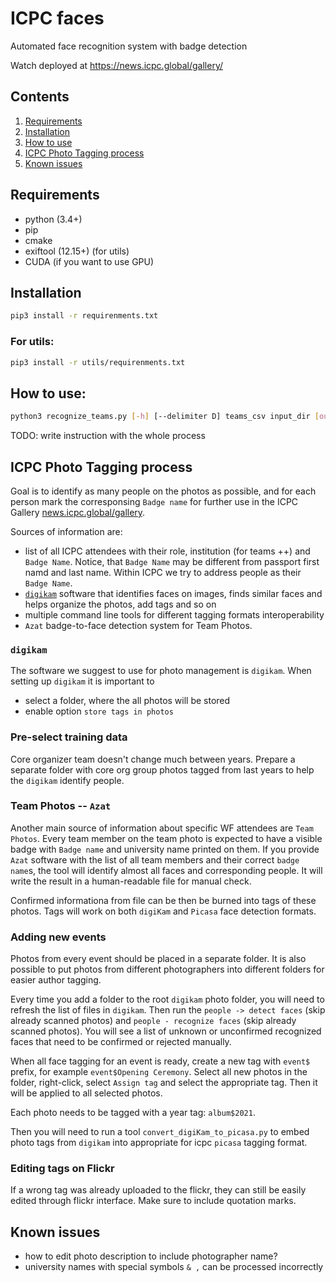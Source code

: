 # ICPC faces
Automated face recognition system with badge detection

Watch deployed at https://news.icpc.global/gallery/

## Contents
1. [Requirements](#requirements)
2. [Installation](#installation)
2. [How to use](#how-to-use)
3. [ICPC Photo Tagging process](#icpc-photo-tagging-process)
4. [Known issues](#known-issues)

## Requirements
- python (3.4+)
- pip
- cmake
- exiftool (12.15+) (for utils) 
- CUDA (if you want to use GPU)

## Installation
```bash
pip3 install -r requirenments.txt
```

### For utils:
```bash
pip3 install -r utils/requirenments.txt
```

## How to use: 
```bash
python3 recognize_teams.py [-h] [--delimiter D] teams_csv input_dir [output_dir] [tags_file]
```

TODO: write instruction with the whole process


## ICPC Photo Tagging process

Goal is to identify as many people on the photos as possible, and for each person mark the corresponsing `Badge name` for further use in the ICPC Gallery [news.icpc.global/gallery](https://news.icpc.global/gallery).

Sources of information are:
* list of all ICPC attendees with their role, institution (for teams ++) and `Badge Name`. Notice, that `Badge Name` may be different from passport first namd and last name. Within ICPC we try to address people as their `Badge Name`.
* [`digikam`](https://www.digikam.org) software that identifies faces on images, finds similar faces and helps organize the photos, add tags and so on
* multiple command line tools for different tagging formats interoperability
* `Azat` badge-to-face detection system for Team Photos.

### `digikam`

The software we suggest to use for photo management is `digikam`. 
When setting up `digikam` it is important to 
* select a folder, where the all photos will be stored
* enable option `store tags in photos`

### Pre-select training data

Core organizer team doesn't change much between years. Prepare a separate folder with core org group photos tagged from last years to help the `digikam` identify people.

### Team Photos -- `Azat`

Another main source of information about specific WF attendees are `Team Photos`. Every team member on the team photo is expected to have a visible badge with `Badge name` and university name printed on them. If you provide `Azat` software with the list of all team members and their correct `badge name`s, the tool will identify almost all faces and corresponding people. It will write the result in a human-readable file for manual check.

Confirmed informationa from file can be then be burned into tags of these photos. Tags will work on both `digiKam` and `Picasa` face detection formats. 

### Adding new events

Photos from every event should be placed in a separate folder. It is also possible to put photos from different photographers into different folders for easier author tagging.

Every time you add a folder to the root `digikam` photo folder, you will need to refresh the list of files in `digikam`. Then run the `people -> detect faces` (skip already scanned photos) and `people - recognize faces` (skip already scanned photos). You will see a list of unknown or unconfirmed recognized faces that need to be confirmed or rejected manually.

When all face tagging for an event is ready, create a new tag with `event$` prefix, for example `event$Opening Ceremony`. Select all new photos in the folder, right-click, select `Assign tag` and select the appropriate tag. Then it will be applied to all selected photos.

Each photo needs to be tagged with a year tag: `album$2021`. 

Then you will need to run a tool `convert_digiKam_to_picasa.py` to embed photo tags from `digikam` into appropriate for icpc `picasa` tagging format.

### Editing tags on Flickr

If a wrong tag was already uploaded to the flickr, they can still be easily edited through flickr interface. Make sure to include quotation marks.

## Known issues
* how to edit photo description to include photographer name?
* university names with special symbols `& ,` can be processed incorrectly
